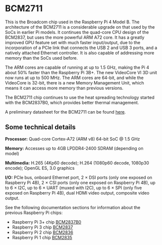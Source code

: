 # BCM2711

This is the Broadcom chip used in the Raspberry Pi 4 Model B. The architecture of the BCM2711 is a considerable upgrade on that used by the SoCs in earlier Pi models. It continues the quad-core CPU design of the BCM2837, but uses the more powerful ARM A72 core. It has a greatly improved GPU feature set with much faster input/output, due to the incorporation of a PCIe link that connects the USB 2 and USB 3 ports, and a natively attached Ethernet controller. It is also capable of addressing more memory than the SoCs used before.

The ARM cores are capable of running at up to 1.5 GHz, making the Pi 4 about 50% faster than the Raspberry Pi 3B+. The new VideoCore VI 3D unit now runs at up to 500 MHz. The ARM cores are 64-bit, and while the VideoCore is 32-bit, there is a new Memory Management Unit, which means it can access more memory than previous versions.

The BCM2711 chip continues to use the heat spreading technology started with the BCM2837B0, which provides better thermal management. 

A preliminary datasheet for the BCM2711 can be found [here](./rpi_DATA_2711_1p0_preliminary.pdf).

## Some technical details

**Processor:**  Quad-core Cortex-A72 (ARM v8) 64-bit SoC @ 1.5 GHz

**Memory:** Accesses up to 4GB LPDDR4-2400 SDRAM (depending on model)

**Multimedia:** H.265 (4Kp60 decode); H.264 (1080p60 decode, 1080p30 encode); OpenGL ES, 3.0 graphics

**I/O:** PCIe bus, onboard Ethernet port, 2 × DSI ports (only one exposed on Raspberry Pi 4B), 2 × CSI ports (only one exposed on Raspberry Pi 4B), up to 6 × I2C, up to 6 × UART (muxed with I2C), up to 6 × SPI (only five exposed on Raspberry Pi 4B), dual HDMI video output, composite video output.

See the following documentation sections for information about the previous Raspberry Pi chips:

* Raspberry Pi 3+ chip [BCM2837B0](../bcm2837b0/README.md)
* Raspberry Pi 3 chip [BCM2837](../bcm2837/README.md)
* Raspberry Pi 2 chip [BCM2836](../bcm2836/README.md)
* Raspberry Pi 1 chip [BCM2835](../bcm2835/README.md)

